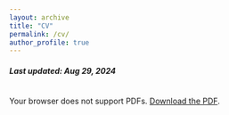 ```yaml
---
layout: archive
title: "CV"
permalink: /cv/
author_profile: true
---
```


<h5> Last updated: Aug 29, 2024 </h5>

<!-- <iframe src="/files/cv.pdf#view=Fit" width=100vh style="height: 100vh; border: none;"></iframe> -->

<!-- <div style="width: 100%; height: 100vh;">
  <embed src="/files/cv.pdf#view=Fit" type="application/pdf" width="100%" height=80vh />
  <embed src="/files/cv.pdf#view=Fit" type="application/pdf" width="100%" height="100%" style="border: none;">
</div> -->


<style>
    /* Container for the object to manage responsive behavior */
    .pdf-wrapper {
        position: relative;
        width: 100%; /* Full width of the section/container */
        height: 100vh; /* Full height of the viewport */
        overflow: auto; /* Allow scrolling */
    }

    /* The object itself */
    .pdf-wrapper object {
        width: 100%;
        height: 100%;
        border: none; /* Remove border for a cleaner look */
    }

    /* Adjustments for smaller screens */
    @media only screen and (max-width: 768px) {
        .pdf-wrapper {
            height: 100vh; /* Ensure full viewport height */
        }

        .pdf-wrapper object {
            width: 100%;
            height: 100%;
        }
    }

    /* Adjustments for very small screens */
    @media only screen and (max-width: 480px) {
        .pdf-wrapper {
            height: 100vh; /* Ensure full viewport height */
            margin: 0 auto;
        }

        .pdf-wrapper object {
            width: 100%;
            height: 100%;
        }
    }
</style>

<!-- Responsive object for the PDF -->
<div class="pdf-wrapper">
  <object data="/files/cv.pdf#zoom=auto" type="application/pdf">
    <p>Your browser does not support PDFs. <a href="/files/cv.pdf">Download the PDF</a>.</p>
  </object>
</div>
